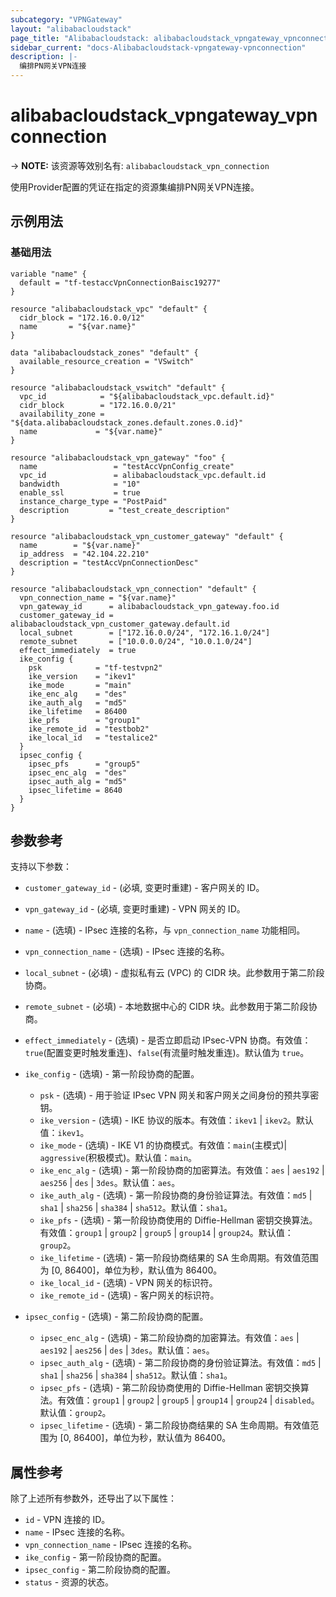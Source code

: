 ```yaml
---
subcategory: "VPNGateway"
layout: "alibabacloudstack"
page_title: "Alibabacloudstack: alibabacloudstack_vpngateway_vpnconnection"
sidebar_current: "docs-Alibabacloudstack-vpngateway-vpnconnection"
description: |- 
  编排PN网关VPN连接
---
```


# alibabacloudstack_vpngateway_vpnconnection
-> **NOTE:** 该资源等效别名有: `alibabacloudstack_vpn_connection`

使用Provider配置的凭证在指定的资源集编排PN网关VPN连接。

## 示例用法

### 基础用法

```hcl
variable "name" {
  default = "tf-testaccVpnConnectionBaisc19277"
}

resource "alibabacloudstack_vpc" "default" {
  cidr_block = "172.16.0.0/12"
  name       = "${var.name}"
}

data "alibabacloudstack_zones" "default" {
  available_resource_creation = "VSwitch"
}

resource "alibabacloudstack_vswitch" "default" {
  vpc_id            = "${alibabacloudstack_vpc.default.id}"
  cidr_block        = "172.16.0.0/21"
  availability_zone = "${data.alibabacloudstack_zones.default.zones.0.id}"
  name             = "${var.name}"
}

resource "alibabacloudstack_vpn_gateway" "foo" {
  name                 = "testAccVpnConfig_create"
  vpc_id               = alibabacloudstack_vpc.default.id
  bandwidth            = "10"
  enable_ssl           = true
  instance_charge_type = "PostPaid"
  description         = "test_create_description"
}

resource "alibabacloudstack_vpn_customer_gateway" "default" {
  name        = "${var.name}"
  ip_address  = "42.104.22.210"
  description = "testAccVpnConnectionDesc"
}

resource "alibabacloudstack_vpn_connection" "default" {
  vpn_connection_name = "${var.name}"
  vpn_gateway_id      = alibabacloudstack_vpn_gateway.foo.id
  customer_gateway_id = alibabacloudstack_vpn_customer_gateway.default.id
  local_subnet        = ["172.16.0.0/24", "172.16.1.0/24"]
  remote_subnet       = ["10.0.0.0/24", "10.0.1.0/24"]
  effect_immediately  = true
  ike_config {
    psk            = "tf-testvpn2"
    ike_version    = "ikev1"
    ike_mode       = "main"
    ike_enc_alg    = "des"
    ike_auth_alg   = "md5"
    ike_lifetime   = 86400
    ike_pfs        = "group1"
    ike_remote_id  = "testbob2"
    ike_local_id   = "testalice2"
  }
  ipsec_config {
    ipsec_pfs      = "group5"
    ipsec_enc_alg  = "des"
    ipsec_auth_alg = "md5"
    ipsec_lifetime = 8640
  }
}
```

## 参数参考

支持以下参数：
  * `customer_gateway_id` - (必填, 变更时重建) - 客户网关的 ID。
  * `vpn_gateway_id` - (必填, 变更时重建) - VPN 网关的 ID。
  * `name` - (选填) - IPsec 连接的名称，与 `vpn_connection_name` 功能相同。
  * `vpn_connection_name` - (选填) - IPsec 连接的名称。
  * `local_subnet` - (必填) - 虚拟私有云 (VPC) 的 CIDR 块。此参数用于第二阶段协商。
  * `remote_subnet` - (必填) - 本地数据中心的 CIDR 块。此参数用于第二阶段协商。
  * `effect_immediately` - (选填) - 是否立即启动 IPsec-VPN 协商。有效值：`true`(配置变更时触发重连)、`false`(有流量时触发重连)。默认值为 `true`。
  * `ike_config` - (选填) - 第一阶段协商的配置。
    
    * `psk` - (选填) - 用于验证 IPsec VPN 网关和客户网关之间身份的预共享密钥。
    * `ike_version` - (选填) - IKE 协议的版本。有效值：`ikev1` | `ikev2`。默认值：`ikev1`。
    * `ike_mode` - (选填) - IKE V1 的协商模式。有效值：`main`(主模式)| `aggressive`(积极模式)。默认值：`main`。
    * `ike_enc_alg` - (选填) - 第一阶段协商的加密算法。有效值：`aes` | `aes192` | `aes256` | `des` | `3des`。默认值：`aes`。
    * `ike_auth_alg` - (选填) - 第一阶段协商的身份验证算法。有效值：`md5` | `sha1` | `sha256` | `sha384` | `sha512`。默认值：`sha1`。
    * `ike_pfs` - (选填) - 第一阶段协商使用的 Diffie-Hellman 密钥交换算法。有效值：`group1` | `group2` | `group5` | `group14` | `group24`。默认值：`group2`。
    * `ike_lifetime` - (选填) - 第一阶段协商结果的 SA 生命周期。有效值范围为 [0, 86400]，单位为秒，默认值为 86400。
    * `ike_local_id` - (选填) - VPN 网关的标识符。
    * `ike_remote_id` - (选填) - 客户网关的标识符。
  * `ipsec_config` - (选填) - 第二阶段协商的配置。
    
    * `ipsec_enc_alg` - (选填) - 第二阶段协商的加密算法。有效值：`aes` | `aes192` | `aes256` | `des` | `3des`。默认值：`aes`。
    * `ipsec_auth_alg` - (选填) - 第二阶段协商的身份验证算法。有效值：`md5` | `sha1` | `sha256` | `sha384` | `sha512`。默认值：`sha1`。
    * `ipsec_pfs` - (选填) - 第二阶段协商使用的 Diffie-Hellman 密钥交换算法。有效值：`group1` | `group2` | `group5` | `group14` | `group24` | `disabled`。默认值：`group2`。
    * `ipsec_lifetime` - (选填) - 第二阶段协商结果的 SA 生命周期。有效值范围为 [0, 86400]，单位为秒，默认值为 86400。

## 属性参考

除了上述所有参数外，还导出了以下属性：
  * `id` - VPN 连接的 ID。
  * `name` - IPsec 连接的名称。
  * `vpn_connection_name` - IPsec 连接的名称。
  * `ike_config` - 第一阶段协商的配置。
  * `ipsec_config` - 第二阶段协商的配置。
  * `status` - 资源的状态。